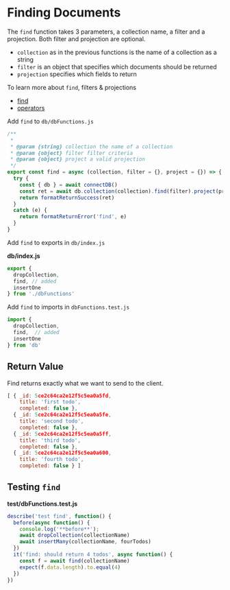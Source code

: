 # Finding Documents

The `find` function takes 3 parameters, a collection name, a filter and a projection. Both filter and projection are optional.

- `collection` as in the previous functions is the name of a collection as a string
- `filter` is an object that specifies which documents should be returned
- `projection` specifies which fields to return

To learn more about `find`, filters & projections
- [find](https://docs.mongodb.com/manual/reference/command/find/index.html#find)
- [operators](https://docs.mongodb.com/manual/reference/operator/query/#query-selectors)

Add `find` to `db/dbFunctions.js`

```js
/**
 * 
 * @param {string} collection the name of a collection
 * @param {object} filter filter criteria
 * @param {object} project a valid projection
 */
export const find = async (collection, filter = {}, project = {}) => {
  try {
    const { db } = await connectDB()
    const ret = await db.collection(collection).find(filter).project(project).toArray()
    return formatReturnSuccess(ret)
  }
  catch (e) {
    return formatReturnError('find', e)
  }
}
```

Add `find` to exports in `db/index.js`

__db/index.js__

```js
export { 
  dropCollection,
  find, // added
  insertOne
} from './dbFunctions'
```

Add `find` to imports in `dbFunctions.test.js`

```js
import { 
  dropCollection,
  find,  // added
  insertOne
} from 'db'
```


## Return Value

Find returns exactly what we want to send to the client.

```js
[ { _id: 5ce2c64ca2e12f5c5ea0a5fd,
    title: 'first todo',
    completed: false },
  { _id: 5ce2c64ca2e12f5c5ea0a5fe,
    title: 'second todo',
    completed: false },
  { _id: 5ce2c64ca2e12f5c5ea0a5ff,
    title: 'third todo',
    completed: false },
  { _id: 5ce2c64ca2e12f5c5ea0a600,
    title: 'fourth todo',
    completed: false } ]
```

## Testing `find`

__test/dbFunctions.test.js__
```js
describe('test find', function() {
  before(async function() {
    console.log('**before**');
    await dropCollection(collectionName)
    await insertMany(collectionName, fourTodos)
  })
  it('find: should return 4 todos', async function() {
    const f = await find(collectionName)
    expect(f.data.length).to.equal(4)
  })
})
```